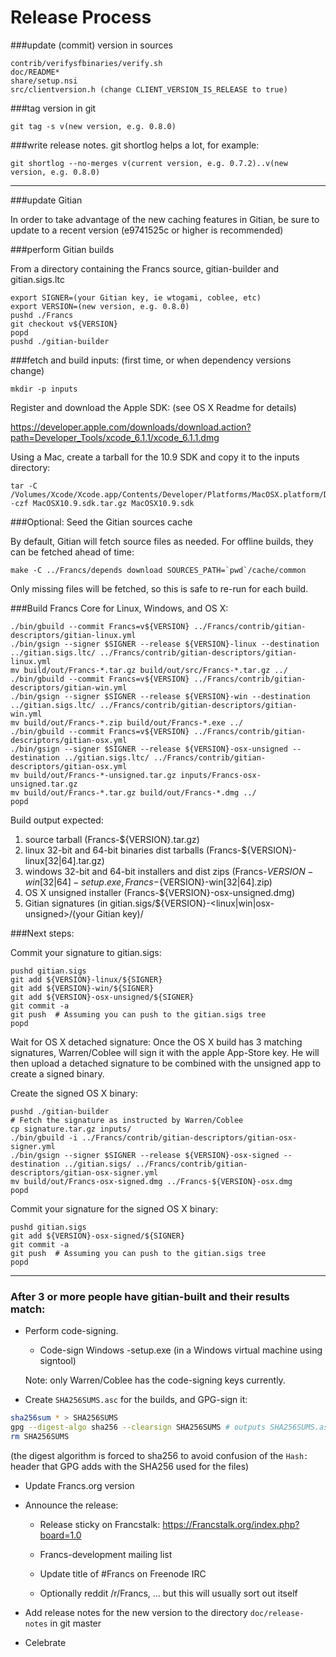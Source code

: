 Release Process
====================

###update (commit) version in sources

	contrib/verifysfbinaries/verify.sh
	doc/README*
	share/setup.nsi
	src/clientversion.h (change CLIENT_VERSION_IS_RELEASE to true)

###tag version in git

	git tag -s v(new version, e.g. 0.8.0)

###write release notes. git shortlog helps a lot, for example:

	git shortlog --no-merges v(current version, e.g. 0.7.2)..v(new version, e.g. 0.8.0)

* * *

###update Gitian

 In order to take advantage of the new caching features in Gitian, be sure to update to a recent version (e9741525c or higher is recommended)

###perform Gitian builds

 From a directory containing the Francs source, gitian-builder and gitian.sigs.ltc
  
    export SIGNER=(your Gitian key, ie wtogami, coblee, etc)
	export VERSION=(new version, e.g. 0.8.0)
	pushd ./Francs
	git checkout v${VERSION}
	popd
	pushd ./gitian-builder

###fetch and build inputs: (first time, or when dependency versions change)

	mkdir -p inputs

 Register and download the Apple SDK: (see OS X Readme for details)

 https://developer.apple.com/downloads/download.action?path=Developer_Tools/xcode_6.1.1/xcode_6.1.1.dmg

 Using a Mac, create a tarball for the 10.9 SDK and copy it to the inputs directory:

	tar -C /Volumes/Xcode/Xcode.app/Contents/Developer/Platforms/MacOSX.platform/Developer/SDKs/ -czf MacOSX10.9.sdk.tar.gz MacOSX10.9.sdk

###Optional: Seed the Gitian sources cache

  By default, Gitian will fetch source files as needed. For offline builds, they can be fetched ahead of time:

	make -C ../Francs/depends download SOURCES_PATH=`pwd`/cache/common

  Only missing files will be fetched, so this is safe to re-run for each build.

###Build Francs Core for Linux, Windows, and OS X:

	./bin/gbuild --commit Francs=v${VERSION} ../Francs/contrib/gitian-descriptors/gitian-linux.yml
	./bin/gsign --signer $SIGNER --release ${VERSION}-linux --destination ../gitian.sigs.ltc/ ../Francs/contrib/gitian-descriptors/gitian-linux.yml
	mv build/out/Francs-*.tar.gz build/out/src/Francs-*.tar.gz ../
	./bin/gbuild --commit Francs=v${VERSION} ../Francs/contrib/gitian-descriptors/gitian-win.yml
	./bin/gsign --signer $SIGNER --release ${VERSION}-win --destination ../gitian.sigs.ltc/ ../Francs/contrib/gitian-descriptors/gitian-win.yml
	mv build/out/Francs-*.zip build/out/Francs-*.exe ../
	./bin/gbuild --commit Francs=v${VERSION} ../Francs/contrib/gitian-descriptors/gitian-osx.yml
	./bin/gsign --signer $SIGNER --release ${VERSION}-osx-unsigned --destination ../gitian.sigs.ltc/ ../Francs/contrib/gitian-descriptors/gitian-osx.yml
	mv build/out/Francs-*-unsigned.tar.gz inputs/Francs-osx-unsigned.tar.gz
	mv build/out/Francs-*.tar.gz build/out/Francs-*.dmg ../
	popd
  Build output expected:

  1. source tarball (Francs-${VERSION}.tar.gz)
  2. linux 32-bit and 64-bit binaries dist tarballs (Francs-${VERSION}-linux[32|64].tar.gz)
  3. windows 32-bit and 64-bit installers and dist zips (Francs-${VERSION}-win[32|64]-setup.exe, Francs-${VERSION}-win[32|64].zip)
  4. OS X unsigned installer (Francs-${VERSION}-osx-unsigned.dmg)
  5. Gitian signatures (in gitian.sigs/${VERSION}-<linux|win|osx-unsigned>/(your Gitian key)/

###Next steps:

Commit your signature to gitian.sigs:

	pushd gitian.sigs
	git add ${VERSION}-linux/${SIGNER}
	git add ${VERSION}-win/${SIGNER}
	git add ${VERSION}-osx-unsigned/${SIGNER}
	git commit -a
	git push  # Assuming you can push to the gitian.sigs tree
	popd

  Wait for OS X detached signature:
	Once the OS X build has 3 matching signatures, Warren/Coblee will sign it with the apple App-Store key.
	He will then upload a detached signature to be combined with the unsigned app to create a signed binary.

  Create the signed OS X binary:

	pushd ./gitian-builder
	# Fetch the signature as instructed by Warren/Coblee
	cp signature.tar.gz inputs/
	./bin/gbuild -i ../Francs/contrib/gitian-descriptors/gitian-osx-signer.yml
	./bin/gsign --signer $SIGNER --release ${VERSION}-osx-signed --destination ../gitian.sigs/ ../Francs/contrib/gitian-descriptors/gitian-osx-signer.yml
	mv build/out/Francs-osx-signed.dmg ../Francs-${VERSION}-osx.dmg
	popd

Commit your signature for the signed OS X binary:

	pushd gitian.sigs
	git add ${VERSION}-osx-signed/${SIGNER}
	git commit -a
	git push  # Assuming you can push to the gitian.sigs tree
	popd

-------------------------------------------------------------------------

### After 3 or more people have gitian-built and their results match:

- Perform code-signing.

    - Code-sign Windows -setup.exe (in a Windows virtual machine using signtool)

  Note: only Warren/Coblee has the code-signing keys currently.

- Create `SHA256SUMS.asc` for the builds, and GPG-sign it:
```bash
sha256sum * > SHA256SUMS
gpg --digest-algo sha256 --clearsign SHA256SUMS # outputs SHA256SUMS.asc
rm SHA256SUMS
```
(the digest algorithm is forced to sha256 to avoid confusion of the `Hash:` header that GPG adds with the SHA256 used for the files)

- Update Francs.org version

- Announce the release:

  - Release sticky on Francstalk: https://Francstalk.org/index.php?board=1.0

  - Francs-development mailing list

  - Update title of #Francs on Freenode IRC

  - Optionally reddit /r/Francs, ... but this will usually sort out itself

- Add release notes for the new version to the directory `doc/release-notes` in git master

- Celebrate 
